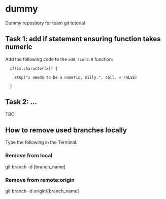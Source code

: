 # dummy
Dummy repository for team git tutorial

## Task 1: add if statement ensuring function takes numeric

Add the following code to the `add_score.R` function:

```
  if(is.character(x)) {
    
    stop("x needs to be a numeric, silly.", call. = FALSE)
    
  }
```

## Task 2: ...

TBC

## How to remove used branches locally

Type the following in the Terminal.

### Remove from local

git branch -d [branch_name]

### Remove from remote:origin

git branch -d origin/[branch_name]